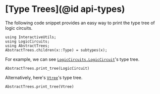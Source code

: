 # [Type Trees](@id api-types)

The following code snippet provides an easy way to print the type tree of logic circuits.

```@example types
using InteractiveUtils;
using LogicCircuits;
using AbstractTrees;
AbstractTrees.children(x::Type) = subtypes(x);
```

For example, we can see [`LogicCircuits.LogicCircuit`](@ref)'s type tree.

```@example types
AbstractTrees.print_tree(LogicCircuit)
```

Alternatively, here's [`Vtree`](@ref)'s type tree.

```@example types
AbstractTrees.print_tree(Vtree)
```